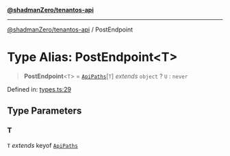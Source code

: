 [**@shadmanZero/tenantos-api**](../README.md)

***

[@shadmanZero/tenantos-api](../globals.md) / PostEndpoint

# Type Alias: PostEndpoint\<T\>

> **PostEndpoint**\<`T`\> = [`ApiPaths`](ApiPaths.md)\[`T`\] *extends* `object` ? `U` : `never`

Defined in: [types.ts:29](https://github.com/shadmanZero/tenantos-api/blob/1519ecac4035082956b06ca1cf266b8ad4cc7904/src/types.ts#L29)

## Type Parameters

### T

`T` *extends* keyof [`ApiPaths`](ApiPaths.md)
